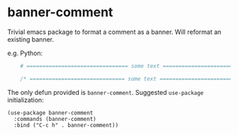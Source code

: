 # banner-comment
Trivial emacs package to format a comment as a banner.  Will reformat
an existing banner.

e.g. Python:

``` python
    # ================================ some text ===============================
```

``` c
    /* ============================== some text ============================= */
```

The only defun provided is `banner-comment`.  Suggested `use-package` initialization:

``` emacs-lisp
(use-package banner-comment
  :commands (banner-comment)
  :bind ("C-c h" . banner-comment))
```
